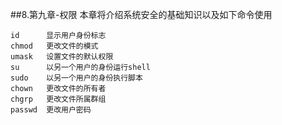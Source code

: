 ##8.第九章-权限
本章将介绍系统安全的基础知识以及如下命令使用
    
    id      显示用户身份标志
    chmod   更改文件的模式
    umask   设置文件的默认权限
    su      以另一个用户的身份运行shell
    sudo    以另一个用户的身份执行脚本
    chown   更改文件的所有者
    chgrp   更改文件所属群组
    passwd  更改用户密码
 
 